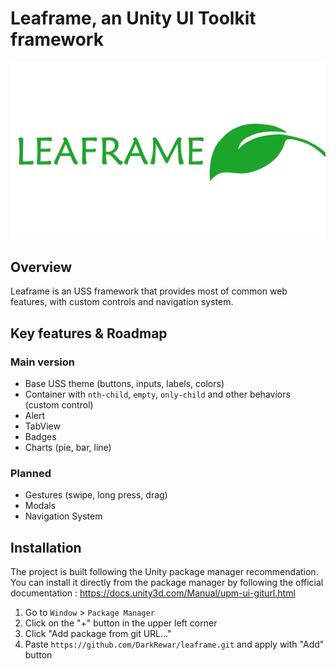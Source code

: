 # Leaframe, an Unity UI Toolkit framework

![Banner.jpg](./~/Images/Banner.jpeg)

## Overview

Leaframe is an USS framework that provides most of common web features,
with custom controls and navigation system.

## Key features & Roadmap

### Main version

- Base USS theme (buttons, inputs, labels, colors)
- Container with `nth-child`, `empty`, `only-child` and other behaviors (custom control)
- Alert
- TabView
- Badges
- Charts (pie, bar, line)

### Planned

- Gestures (swipe, long press, drag)
- Modals
- Navigation System 

## Installation

The project is built following the Unity package manager recommendation.
You can install it directly from the package manager by following the
official documentation : https://docs.unity3d.com/Manual/upm-ui-giturl.html

1. Go to `Window` > `Package Manager`
2. Click on the "+" button in the upper left corner
3. Click "Add package from git URL..."
4. Paste `https://github.com/DarkRewar/leaframe.git` and apply with "Add" button